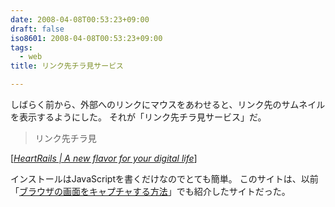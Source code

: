 ```yaml
---
date: 2008-04-08T00:53:23+09:00
draft: false
iso8601: 2008-04-08T00:53:23+09:00
tags:
  - web
title: リンク先チラ見サービス

---
```


しばらく前から、外部へのリンクにマウスをあわせると、リンク先のサムネイルを表示するようにした。
それが「リンク先チラ見サービス」だ。

<blockquote cite="http://www.heartrails.com/" title="Source: HeartRails | A new flavor for your digital life; Accessed Date: 3/17/2008" class="blockquote">
リンク先チラ見
</blockquote>

<div class="cite"> [<cite><a href="http://www.heartrails.com/">HeartRails | A new flavor for your digital life</a></cite>] </div>

インストールはJavaScriptを書くだけなのでとても簡単。
このサイトは、以前「[ブラウザの画面をキャプチャする方法](/2006/11/04/122712/)」でも紹介したサイトだった。
